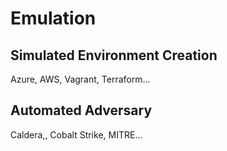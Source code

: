 # Emulation

## Simulated Environment Creation

Azure, AWS, Vagrant, Terraform...

## Automated Adversary

Caldera,, Cobalt Strike, MITRE...
